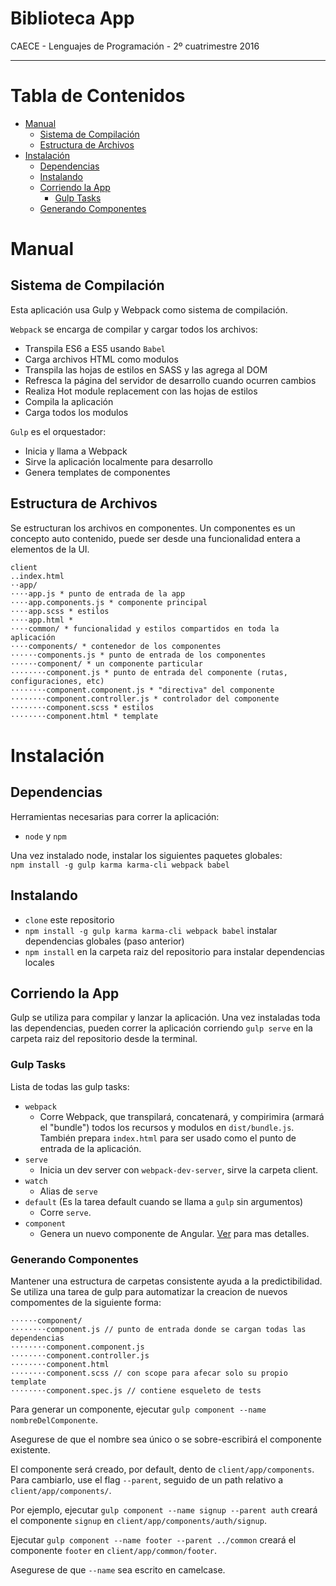 # Biblioteca App

CAECE - Lenguajes de Programación - 2º cuatrimestre 2016

___

# Tabla de Contenidos
* [Manual](#manual)
    * [Sistema de Compilación](#sistema-de-compilación)
    * [Estructura de Archivos](#estructura-de-archivos)
* [Instalación](#instalación)
    * [Dependencias](#dependencias)
    * [Instalando](#instalando)
    * [Corriendo la App](#corriendo-la-app)
        * [Gulp Tasks](#gulp-tasks)
    * [Generando Componentes](#generando-componentes)   

# Manual
## Sistema de Compilación
Esta aplicación usa Gulp y Webpack como sistema de compilación.

`Webpack` se encarga de compilar y cargar todos los archivos:
* Transpila ES6 a ES5 usando `Babel`
* Carga archivos HTML como modulos
* Transpila las hojas de estilos en SASS y las agrega al DOM
* Refresca la página del servidor de desarrollo cuando ocurren cambios
* Realiza Hot module replacement con las hojas de estilos
* Compila la aplicación
* Carga todos los modulos

`Gulp` es el orquestador:
* Inicia y llama a Webpack
* Sirve la aplicación localmente para desarrollo
* Genera templates de componentes


## Estructura de Archivos
Se estructuran los archivos en componentes. Un componentes es un concepto auto contenido, puede ser desde una funcionalidad entera a elementos de la UI.

```
client
..index.html
⋅⋅app/
⋅⋅⋅⋅app.js * punto de entrada de la app
⋅⋅⋅⋅app.components.js * componente principal
⋅⋅⋅⋅app.scss * estilos
⋅⋅⋅⋅app.html * 
⋅⋅⋅⋅common/ * funcionalidad y estilos compartidos en toda la aplicación
⋅⋅⋅⋅components/ * contenedor de los componentes
⋅⋅⋅⋅⋅⋅components.js * punto de entrada de los componentes
⋅⋅⋅⋅⋅·component/ * un componente particular
⋅⋅⋅⋅⋅⋅⋅·component.js * punto de entrada del componente (rutas, configuraciones, etc)
⋅⋅⋅⋅⋅⋅⋅·component.component.js * "directiva" del componente
⋅⋅⋅⋅⋅⋅⋅·component.controller.js * controlador del componente
⋅⋅⋅⋅⋅⋅⋅·component.scss * estilos
⋅⋅⋅⋅⋅⋅⋅·component.html * template
```


# Instalación
## Dependencias
Herramientas necesarias para correr la aplicación:
* `node` y `npm`

Una vez instalado node, instalar los siguientes paquetes globales:  
`npm install -g gulp karma karma-cli webpack babel`

## Instalando
* `clone` este repositorio
* `npm install -g gulp karma karma-cli webpack babel` instalar dependencias globales (paso anterior)
* `npm install` en la carpeta raiz del repositorio para instalar dependencias locales

## Corriendo la App
Gulp se utiliza para compilar y lanzar la aplicación. Una vez instaladas toda las dependencias, pueden correr la aplicación corriendo `gulp serve` en la carpeta raiz del repositorio desde la terminal.
 
### Gulp Tasks
Lista de todas las gulp tasks:
* `webpack`
  * Corre Webpack, que transpilará, concatenará, y compirimira (armará el "bundle") todos los recursos y modulos en `dist/bundle.js`. También prepara `index.html` para ser usado como el punto de entrada de la aplicación.
* `serve`
  * Inicia un dev server con `webpack-dev-server`, sirve la carpeta client.
* `watch`
  * Alias de `serve`
* `default` (Es la tarea default cuando se llama a `gulp` sin argumentos)
  * Corre `serve`.
* `component`
  * Genera un nuevo componente de Angular. [Ver](#generando-componentes) para mas detalles.
  
### Generando Componentes 
Mantener una estructura de carpetas consistente ayuda a la predictibilidad. Se utiliza una tarea de gulp para automatizar la creacion de nuevos compomentes de la siguiente forma:
```
⋅⋅⋅⋅⋅⋅component/
⋅⋅⋅⋅⋅⋅⋅⋅component.js // punto de entrada donde se cargan todas las dependencias
⋅⋅⋅⋅⋅⋅⋅⋅component.component.js
⋅⋅⋅⋅⋅⋅⋅⋅component.controller.js
⋅⋅⋅⋅⋅⋅⋅⋅component.html
⋅⋅⋅⋅⋅⋅⋅⋅component.scss // con scope para afecar solo su propio template
⋅⋅⋅⋅⋅⋅⋅⋅component.spec.js // contiene esqueleto de tests
```

Para generar un componente, ejecutar `gulp component --name nombreDelComponente`.

Asegurese de que el nombre sea único o se sobre-escribirá el componente existente.

El componente será creado, por default, dento de `client/app/components`. Para cambiarlo, use el flag `--parent`, seguido de un path relativo a `client/app/components/`.

Por ejemplo, ejecutar `gulp component --name signup --parent auth` creará el componente `signup` en `client/app/components/auth/signup`.  

Ejecutar `gulp component --name footer --parent ../common` creará el componente `footer` en `client/app/common/footer`.  

Asegurese de que `--name` sea escrito en camelcase.